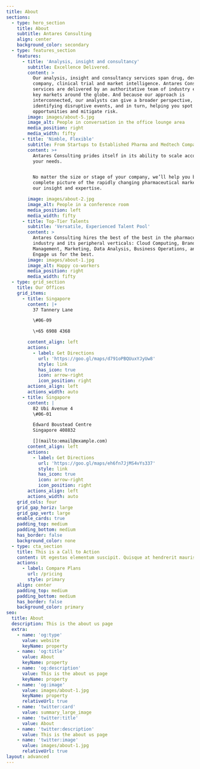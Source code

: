 ```yaml
---
title: About
sections:
  - type: hero_section
    title: About
    subtitle: Antares Consulting
    align: center
    background_color: secondary
  - type: features_section
    features:
      - title: 'Analysis, insight and consultancy'
        subtitle: Excellence Delivered.
        content: >
          Our analysis, insight and consultancy services span drug, device,
          company, clinical trial and market intelligence. Antares Consulting
          services are delivered by an authoritative team of industry experts in
          key markets around the globe. And because our approach is
          interconnected, our analysts can give a broader perspective,
          identifying disruptive events, and in turn, helping you spot
          opportunities and mitigate risk.
        image: images/about-5.jpg
        image_alt: People in conversation in the office lounge area
        media_position: right
        media_width: fifty
      - title: 'Nimble, Flexible'
        subtitle: From Startups to Established Pharma and Medtech Companies
        content: >+
          Antares Consulting prides itself in its ability to scale according to
          your needs. 


          No matter the size or stage of your company, we’ll help you build a
          complete picture of the rapidly changing pharmaceutical market with
          our insight and expertise.

        image: images/about-2.jpg
        image_alt: People in a conference room
        media_position: left
        media_width: fifty
      - title: Top-Tier Talents
        subtitle: 'Versatile, Experienced Talent Pool'
        content: >
          Antares Consulting hires the best of the best in the pharmaceuticals
          industry and its peripheral verticals: Cloud Computing, Brand
          Management, Marketing, Data Analysis, Business Operations, and More.
          Engage us for the best.
        image: images/about-1.jpg
        image_alt: Happy co-workers
        media_position: right
        media_width: fifty
  - type: grid_section
    title: Our Offices
    grid_items:
      - title: Singapore
        content: |+
          37 Tannery Lane

          \#06-09

          \+65 6908 4368

        content_align: left
        actions:
          - label: Get Directions
            url: 'https://goo.gl/maps/d791oPBQUuxYJyUw8'
            style: link
            has_icon: true
            icon: arrow-right
            icon_position: right
        actions_align: left
        actions_width: auto
      - title: Singapore
        content: |
          82 Ubi Avenue 4
          \#06-01

          Edward Boustead Centre
          Singapore 408832

          [](mailto:email@example.com)
        content_align: left
        actions:
          - label: Get Directions
            url: 'https://goo.gl/maps/eh6fn7JjMS4vYs337'
            style: link
            has_icon: true
            icon: arrow-right
            icon_position: right
        actions_align: left
        actions_width: auto
    grid_cols: four
    grid_gap_horiz: large
    grid_gap_vert: large
    enable_cards: true
    padding_top: medium
    padding_bottom: medium
    has_border: false
    background_color: none
  - type: cta_section
    title: This is a Call to Action
    content: Ut egestas elementum suscipit. Quisque at hendrerit mauris.
    actions:
      - label: Compare Plans
        url: /pricing
        style: primary
    align: center
    padding_top: medium
    padding_bottom: medium
    has_border: false
    background_color: primary
seo:
  title: About
  description: This is the about us page
  extra:
    - name: 'og:type'
      value: website
      keyName: property
    - name: 'og:title'
      value: About
      keyName: property
    - name: 'og:description'
      value: This is the about us page
      keyName: property
    - name: 'og:image'
      value: images/about-1.jpg
      keyName: property
      relativeUrl: true
    - name: 'twitter:card'
      value: summary_large_image
    - name: 'twitter:title'
      value: About
    - name: 'twitter:description'
      value: This is the about us page
    - name: 'twitter:image'
      value: images/about-1.jpg
      relativeUrl: true
layout: advanced
---
```

